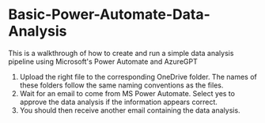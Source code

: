 # Basic-Power-Automate-Data-Analysis
This is a walkthrough of how to create and run a simple data analysis pipeline using Microsoft's Power Automate and AzureGPT 
1) Upload the right file to the corresponding OneDrive folder. The names of these folders follow the same naming conventions as the files.
2) Wait for an email to come from MS Power Automate. Select yes to approve the data analysis if the information appears correct.
3) You should then receive another email containing the data analysis.
